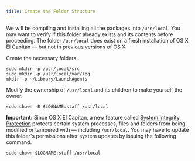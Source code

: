 ```yaml
---
title: Create the Folder Structure
---
```


We will be compiling and installing all the packages into `/usr/local`. You may want to verify if this folder already exists and its contents before proceeding. The folder `/usr/local` does exist on a fresh installation of OS X El Capitan — but not in previous versions of OS X.

Create the necessary folders.

	sudo mkdir -p /usr/local/src
	sudo mkdir -p /usr/local/var/log
	mkdir -p ~/Library/LaunchAgents

Modify the ownership of `/usr/local` and its children to make yourself the owner.

	sudo chown -R $LOGNAME:staff /usr/local

**Important:** Since OS X El Capitan, a new feature called [System Integrity Protection](https://en.wikipedia.org/wiki/System_Integrity_Protection) protects certain system processes, files and folders from being modified or tampered with — including `/usr/local`. You may have to update this folder's permissions after system updates by issuing the following command.

	sudo chown $LOGNAME:staff /usr/local
